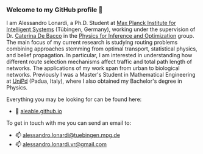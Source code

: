### Welcome to my GitHub profile 🎉

I am Alessandro Lonardi, a Ph.D. Student at <a href="https://www.is.mpg.de/">Max Planck Institute for Intelligent Systems</a> (Tübingen, Germany), working under the supervision of Dr. <a href="https://cdebacco.com/">Caterina De Bacco</a> in the <a href="https://www.is.mpg.de/employees?_=1598796063852&action=index&controller=employees&departments=pio&query=&utf8=\%E2\%9C\%93">Physics for Inference and Optimization</a> group. The main focus of my current research is studying routing problems combining approaches stemming from optimal transport, statistical physics, and belief propagation. In particular, I am interested in understanding how different route selection mechanisms affect traffic and total path length of networks. The applications of my work span from urban to biological networks. Previously I was a Master's Student in Mathematical Engineering at <a href="https://www.unipd.it/en/">UniPd</a> (Padua, Italy), where I also obtained my Bachelor's degree in Physics.

Everything you may be looking for can be found here:
- 🔗   <a href="https://aleable.github.io/">aleable.github.io</a>

To get in touch with me you can send an email to:
- 📫   <a href="alessandro.lonardi@tuebingen.mpg.de">alessandro.lonardi@tuebingen.mpg.de</a>
- 📫   <a href="alessandro.lonardi.vr@gmail.com">alessandro.lonardi.vr@gmail.com</a>

